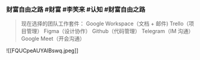 ### 财富自由之路 #财富 #李笑来 #认知 #财富自由之路 


>  现在选择的团队工作套件：
>  Google Workspace（文档 + 邮件)
>  Trello（项目管理）
>  Figma（设计协作） 
>  Github（代码管理） 
>  Telegram（IM 沟通） 
     Google Meet（开会沟通）
>

![[FQUCpeAUYAIBswq.jpeg]]